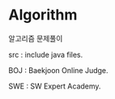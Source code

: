 # Algorithm
알고리즘 문제풀이

src : include java files.

BOJ : Baekjoon Online Judge.

SWE : SW Expert Academy.
